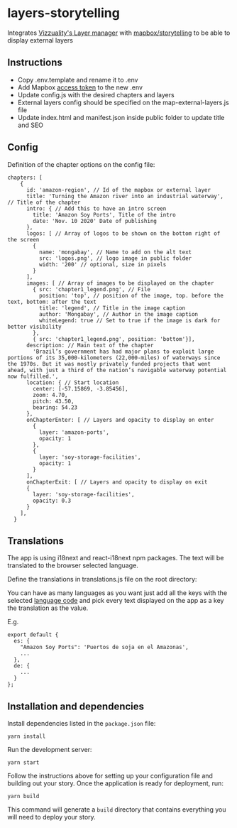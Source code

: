 # layers-storytelling

Integrates [Vizzuality's Layer manager](https://github.com/Vizzuality/layer-manager) with [mapbox/storytelling](https://github.com/mapbox/storytelling) to be able to display external layers

## Instructions

- Copy .env.template and rename it to .env
- Add Mapbox [access token](https://docs.mapbox.com/help/glossary/access-token) to the new .env
- Update config.js with the desired chapters and layers
- External layers config should be specified on the map-external-layers.js file
- Update index.html and manifest.json inside public folder to update title and SEO

## Config

  Definition of the chapter options on the config file:

  ```
  chapters: [
      {
        id: 'amazon-region', // Id of the mapbox or external layer
        title: 'Turning the Amazon river into an industrial waterway', // Title of the chapter
        intro: { // Add this to have an intro screen
          title: 'Amazon Soy Ports', Title of the intro
          date: 'Nov. 10 2020' Date of publishing
        },
        logos: [ // Array of logos to be shown on the bottom right of the screen
          {
            name: 'mongabay', // Name to add on the alt text
            src: 'logos.png', // logo image in public folder
            width: '200' // optional, size in pixels
          }
        ],
        images: [ // Array of images to be displayed on the chapter
          { src: 'chapter1_legend.png', // File
            position: 'top', // position of the image, top. before the text, bottom: after the text
            title: 'legend', // Title in the image caption
            author: 'Mongabay', // Author in the image caption
            whiteLegend: true // Set to true if the image is dark for better visibility
          },
          { src: 'chapter1_legend.png', position: 'bottom'}],
        description: // Main text of the chapter
          'Brazil’s government has had major plans to exploit large portions of its 35,000-kilometers (22,000-miles) of waterways since the 1970s. But it was mostly privately funded projects that went ahead, with just a third of the nation’s navigable waterway potential now fulfilled.',
        location: { // Start location
          center: [-57.15869, -3.85456],
          zoom: 4.70,
          pitch: 43.50,
          bearing: 54.23
        },
        onChapterEnter: [ // Layers and opacity to display on enter
          {
            layer: 'amazon-ports',
            opacity: 1
          },
          {
            layer: 'soy-storage-facilities',
            opacity: 1
          }
        ],
        onChapterExit: [ // Layers and opacity to display on exit
        {
          layer: 'soy-storage-facilities',
          opacity: 0.3
        }
      ],
    }
```

## Translations

The app is using i18next and react-i18next npm packages.
The text will be translated to the browser selected language.

Define the translations in translations.js file on the root directory:

You can have as many languages as you want just add all the keys with the selected [language code](https://www.w3schools.com/tags/ref_language_codes.asp) and pick every text displayed on the app as a key the translation as the value.

E.g.

```
export default {
  es: {
    "Amazon Soy Ports": 'Puertos de soja en el Amazonas',
    ...
  },
  de: {
    ...
  }
};
```

## Installation and dependencies

Install dependencies listed in the `package.json` file:

```
yarn install
```

Run the development server:

```
yarn start
```

Follow the instructions above for setting up your configuration file and building out your story. Once the application is ready for deployment, run:

```
yarn build
```

This command will generate a `build` directory that contains everything you will need to deploy your story.
